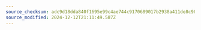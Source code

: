 ```yaml
---
source_checksum: adc9d18dda840f1695e99c4ae744c9170689017b2938a411de8c98df607befbb
source_modified: 2024-12-12T21:11:49.587Z
---
```


